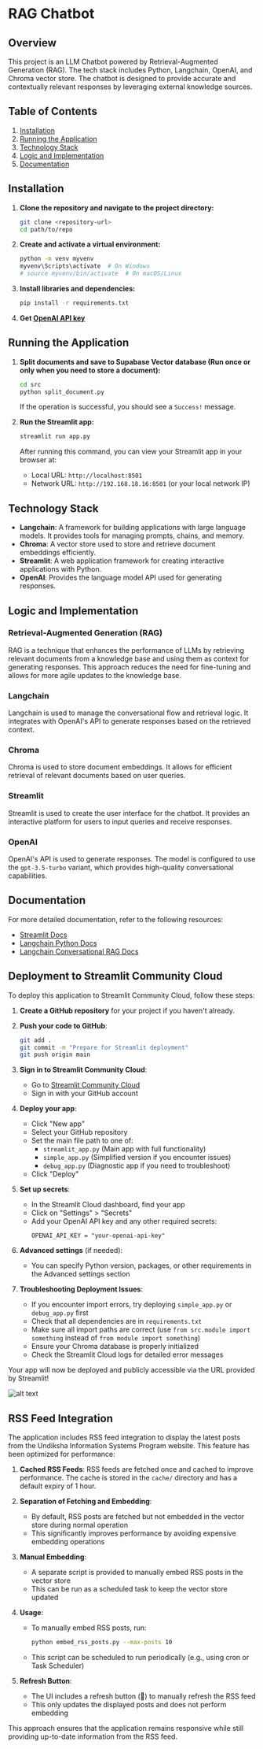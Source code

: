 # RAG Chatbot

## Overview

This project is an LLM Chatbot powered by Retrieval-Augmented Generation (RAG). The tech stack includes Python, Langchain, OpenAI, and Chroma vector store. The chatbot is designed to provide accurate and contextually relevant responses by leveraging external knowledge sources.

## Table of Contents

1. [Installation](#installation)
2. [Running the Application](#running-the-application)
3. [Technology Stack](#technology-stack)
4. [Logic and Implementation](#logic-and-implementation)
5. [Documentation](#documentation)

## Installation

1. **Clone the repository and navigate to the project directory:**
   ```bash
   git clone <repository-url>
   cd path/to/repo
   ```

2. **Create and activate a virtual environment:**
   ```bash
   python -m venv myvenv
   myvenv\Scripts\activate  # On Windows
   # source myvenv/bin/activate  # On macOS/Linux
   ```

3. **Install libraries and dependencies:**
   ```bash
   pip install -r requirements.txt
   ```

4. **Get [OpenAI API key](https://platform.openai.com/account/api-keys)**

## Running the Application

1. **Split documents and save to Supabase Vector database (Run once or only when you need to store a document):**
   ```bash
   cd src
   python split_document.py
   ```

   If the operation is successful, you should see a `Success!` message.

2. **Run the Streamlit app:**
   ```bash
   streamlit run app.py
   ```

   After running this command, you can view your Streamlit app in your browser at:
   - Local URL: `http://localhost:8501`
   - Network URL: `http://192.168.18.16:8501` (or your local network IP)

## Technology Stack

- **Langchain**: A framework for building applications with large language models. It provides tools for managing prompts, chains, and memory.
- **Chroma**: A vector store used to store and retrieve document embeddings efficiently.
- **Streamlit**: A web application framework for creating interactive applications with Python.
- **OpenAI**: Provides the language model API used for generating responses.

## Logic and Implementation

### Retrieval-Augmented Generation (RAG)

RAG is a technique that enhances the performance of LLMs by retrieving relevant documents from a knowledge base and using them as context for generating responses. This approach reduces the need for fine-tuning and allows for more agile updates to the knowledge base.

### Langchain

Langchain is used to manage the conversational flow and retrieval logic. It integrates with OpenAI's API to generate responses based on the retrieved context.

### Chroma

Chroma is used to store document embeddings. It allows for efficient retrieval of relevant documents based on user queries.

### Streamlit

Streamlit is used to create the user interface for the chatbot. It provides an interactive platform for users to input queries and receive responses.

### OpenAI

OpenAI's API is used to generate responses. The model is configured to use the `gpt-3.5-turbo` variant, which provides high-quality conversational capabilities.

## Documentation

For more detailed documentation, refer to the following resources:

- [Streamlit Docs](https://docs.streamlit.io/get-started)
- [Langchain Python Docs](https://python.langchain.com/v0.2/docs/introduction/)
- [Langchain Conversational RAG Docs](https://python.langchain.com/v0.2/docs/tutorials/qa_chat_history/)

## Deployment to Streamlit Community Cloud

To deploy this application to Streamlit Community Cloud, follow these steps:

1. **Create a GitHub repository** for your project if you haven't already.

2. **Push your code to GitHub**:
   ```bash
   git add .
   git commit -m "Prepare for Streamlit deployment"
   git push origin main
   ```

3. **Sign in to Streamlit Community Cloud**:
   - Go to [Streamlit Community Cloud](https://share.streamlit.io/)
   - Sign in with your GitHub account

4. **Deploy your app**:
   - Click "New app"
   - Select your GitHub repository
   - Set the main file path to one of:
     - `streamlit_app.py` (Main app with full functionality)
     - `simple_app.py` (Simplified version if you encounter issues)
     - `debug_app.py` (Diagnostic app if you need to troubleshoot)
   - Click "Deploy"

5. **Set up secrets**:
   - In the Streamlit Cloud dashboard, find your app
   - Click on "Settings" > "Secrets"
   - Add your OpenAI API key and any other required secrets:
     ```
     OPENAI_API_KEY = "your-openai-api-key"
     ```

6. **Advanced settings** (if needed):
   - You can specify Python version, packages, or other requirements in the Advanced settings section

7. **Troubleshooting Deployment Issues**:
   - If you encounter import errors, try deploying `simple_app.py` or `debug_app.py` first
   - Check that all dependencies are in `requirements.txt`
   - Make sure all import paths are correct (use `from src.module import something` instead of `from module import something`)
   - Ensure your Chroma database is properly initialized
   - Check the Streamlit Cloud logs for detailed error messages

Your app will now be deployed and publicly accessible via the URL provided by Streamlit!

![alt text](image.png)

## RSS Feed Integration

The application includes RSS feed integration to display the latest posts from the Undiksha Information Systems Program website. This feature has been optimized for performance:

1. **Cached RSS Feeds**: RSS feeds are fetched once and cached to improve performance. The cache is stored in the `cache/` directory and has a default expiry of 1 hour.

2. **Separation of Fetching and Embedding**: 
   - By default, RSS posts are fetched but not embedded in the vector store during normal operation
   - This significantly improves performance by avoiding expensive embedding operations

3. **Manual Embedding**: 
   - A separate script is provided to manually embed RSS posts in the vector store
   - This can be run as a scheduled task to keep the vector store updated

4. **Usage**:
   - To manually embed RSS posts, run:
     ```bash
     python embed_rss_posts.py --max-posts 10
     ```
   - This script can be scheduled to run periodically (e.g., using cron or Task Scheduler)

5. **Refresh Button**:
   - The UI includes a refresh button (🔄) to manually refresh the RSS feed
   - This only updates the displayed posts and does not perform embedding

This approach ensures that the application remains responsive while still providing up-to-date information from the RSS feed.